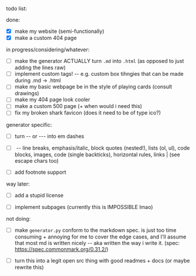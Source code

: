 todo list:

done:    
- [x] make my website (semi-functionally)    
- [x] make a custom 404 page    

in progress/considering/whatever:   
- [ ] make the generator ACTUALLY turn `.md` into `.html` (as opposed to just adding the lines raw)
- [ ] implement custom tags! -- e.g. custom box tihngies that can be made during .md -> .html    
- [ ] make my basic webpage be in the style of playing cards (consult drawings)    
- [ ] make my 404 page look cooler 
- [ ] make a custom 500 page (+ when would i need this)        
- [ ] fix my broken shark favicon (does it need to be of type ico?)    

generator specific:
- [ ] turn -- or --- into em dashes
- [ ] <finish all the rest of the md stuff that needs to be done> -- line breaks, emphasis/italic, block quotes (nested!), lists (ol, ul), code blocks, images, code (single backticks), horizontal rules, links | (see escape chars too)
- [ ] add footnote support




way later:   
- [ ] add a stupid license
- [ ] implement subpages (currently this is IMPOSSIBLE lmao)   

 
not doing:   
- [ ] make `generator.py` conform to the markdown spec. is just too time consuming + annoying for me to cover the edge cases, and I'll assume that most md is written nicely -- aka written the way i write it. (spec: https://spec.commonmark.org/0.31.2/)    
- [ ] turn this into a legit open src thing with good readmes + docs (or maybe rewrite this)

